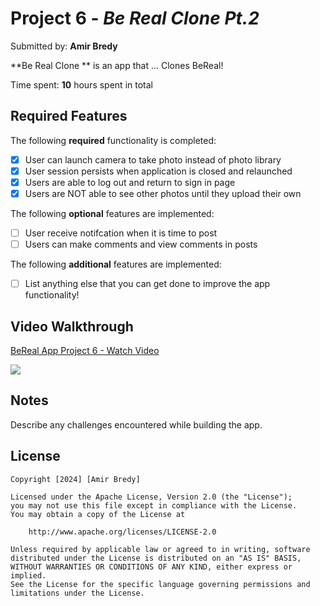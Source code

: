 # Project 6 - *Be Real Clone Pt.2*

Submitted by: **Amir Bredy**

**Be Real Clone ** is an app that ... Clones BeReal!

Time spent: **10** hours spent in total

## Required Features

The following **required** functionality is completed:

- [X] User can launch camera to take photo instead of photo library
- [X] User session persists when application is closed and relaunched
- [X] Users are able to log out and return to sign in page
- [X] Users are NOT able to see other photos until they upload their own	
 
The following **optional** features are implemented:

- [ ] User receive notifcation when it is time to post
- [ ] Users can make comments and view comments in posts	

The following **additional** features are implemented:

- [ ] List anything else that you can get done to improve the app functionality!

## Video Walkthrough

<div>
    <a href="https://www.loom.com/share/f1ea787b984b43869703c90cdeb23128">
      <p>BeReal App Project 6 - Watch Video</p>
    </a>
    <a href="https://www.loom.com/share/f1ea787b984b43869703c90cdeb23128">
      <img style="max-width:300px;" src="https://cdn.loom.com/sessions/thumbnails/f1ea787b984b43869703c90cdeb23128-with-play.gif">
    </a>
  </div>

## Notes

Describe any challenges encountered while building the app.

## License

    Copyright [2024] [Amir Bredy]

    Licensed under the Apache License, Version 2.0 (the "License");
    you may not use this file except in compliance with the License.
    You may obtain a copy of the License at

        http://www.apache.org/licenses/LICENSE-2.0

    Unless required by applicable law or agreed to in writing, software
    distributed under the License is distributed on an "AS IS" BASIS,
    WITHOUT WARRANTIES OR CONDITIONS OF ANY KIND, either express or implied.
    See the License for the specific language governing permissions and
    limitations under the License.
